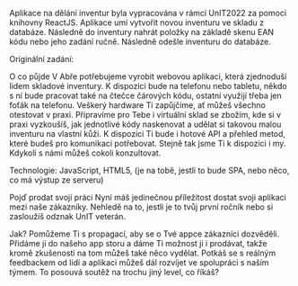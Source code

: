 Aplikace na dělání inventur byla vypracována v rámci UnIT2022 za pomoci knihovny ReactJS. 
Aplikace umí vytvořit novou inventuru ve skladu z databáze. Následně do inventury nahrát položky na základě skenu EAN kódu nebo jeho zadání ručně. Následně odešle inventuru do databáze.


Originální zadání:

O co půjde
V Abře potřebujeme vyrobit webovou aplikaci, která zjednoduší lidem skladové inventury. K dispozici bude na telefonu nebo tabletu, někdo s ní bude pracovat také na čtečce čárových kódu, ostatní využijí třeba jen foťák na telefonu. Veškerý hardware Ti zapůjčíme, ať můžeš všechno otestovat v praxi. Připravíme pro Tebe i virtuální sklad se zbožím, kde si v praxi vyzkoušíš, jak jednotlivé kódy naskenovat a udělat si takovou malou inventuru na vlastní kůži. K dispozici Ti bude i hotové API a přehled metod, které budeš pro komunikaci potřebovat. Stejně tak jsme Ti k dispozici i my. Kdykoli s námi můžeš cokoli konzultovat.

Technologie: JavaScript, HTML5, (je na tobě, jestli to bude SPA, nebo něco, co má výstup ze serveru)

Pojď prodat svojí práci
Nyní máš jedinečnou příležitost dostat svoji aplikaci mezi naše zákazníky. Nehledě na to, jestli je to tvůj první ročník nebo si zasloužíš odznak UnIT veterán.

Jak?
Pomůžeme Ti s propagací, aby se o Tvé appce zákazníci dozvěděli. Přidáme ji do našeho app storu a dáme Ti možnost ji i prodávat, takže kromě zkušeností na tom můžeš také něco vydělat. Potkáš se s reálným feedbackem od lidí a aplikaci můžeš dál rozvíjet ve spolupráci s naším týmem. To posouvá soutěž na trochu jiný level, co říkáš?

